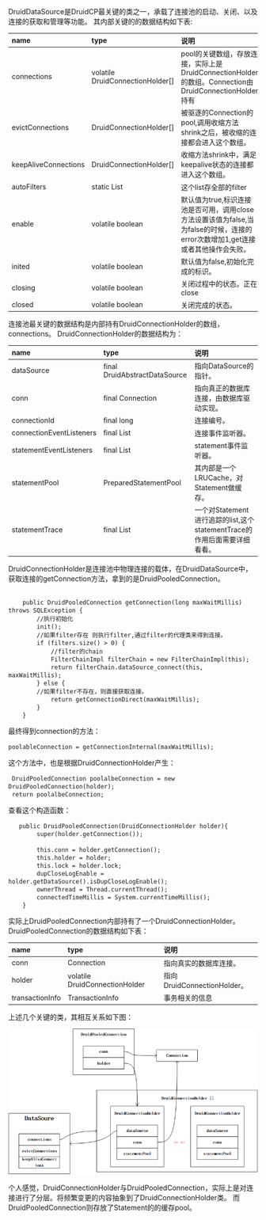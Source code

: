 DruidDataSource是DruidCP最关键的类之一，承载了连接池的启动、关闭、以及连接的获取和管理等功能。
其内部关键的的数据结构如下表:

|name|type|说明|
|:----|:----|:----|
|connections|volatile DruidConnectionHolder[]|pool的关键数组，存放连接，实际上是DruidConnectionHolder的数组。Connection由DruidConnectionHolder持有|
|evictConnections|DruidConnectionHolder[]|被驱逐的Connection的pool,调用收缩方法shrink之后，被收缩的连接都会进入这个数组。|
|keepAliveConnections|DruidConnectionHolder[]|收缩方法shrink中，满足keepalive状态的连接都进入这个数组。|
|autoFilters|static List<Filter>|这个list存全部的filter|
|enable| volatile boolean|默认值为true,标识连接池是否可用，调用close方法设置该值为false,当为false的时候，连接的error次数增加1,get连接或者其他操作会失败。|
|inited|volatile boolean|默认值为false,初始化完成的标识。|
|closing|volatile boolean|关闭过程中的状态。正在close|
|closed|volatile boolean|关闭完成的状态。|


连接池最关键的数据结构是内部持有DruidConnectionHolder的数组，connections。
DruidConnectionHolder的数据结构为：

|name|type|说明|
|:----|:----|:----|
|dataSource|final DruidAbstractDataSource|指向DataSource的指针。|
|conn|final Connection|指向真正的数据库连接，由数据库驱动实现。|
|connectionId|final long|连接编号。|
|connectionEventListeners|final List<ConnectionEventListener>|连接事件监听器。|
|statementEventListeners|final List<StatementEventListener>|statement事件监听器。|
|statementPool|PreparedStatementPool|其内部是一个LRUCache，对Statement做缓存。|
|statementTrace|final List<Statement>|一个对Statement进行追踪的list,这个statementTrace的作用后面需要详细看看。|

DruidConnectionHolder是连接池中物理连接的载体，在DruidDataSource中，获取连接的getConnection方法，拿到的是DruidPooledConnection。
```

    public DruidPooledConnection getConnection(long maxWaitMillis) throws SQLException {
        //执行初始化
        init();
        //如果filter存在 则执行filter,通过filter的代理类来得到连接。
        if (filters.size() > 0) {
            //filter的chain
            FilterChainImpl filterChain = new FilterChainImpl(this);
            return filterChain.dataSource_connect(this, maxWaitMillis);
        } else {
        //如果filter不存在，则直接获取连接。
            return getConnectionDirect(maxWaitMillis);
        }
    }
```
最终得到connection的方法：
```
poolableConnection = getConnectionInternal(maxWaitMillis);
```
这个方法中，也是根据DruidConnectionHolder产生：
```
 DruidPooledConnection poolalbeConnection = new DruidPooledConnection(holder);
 return poolalbeConnection;
```
查看这个构造函数：
```
   public DruidPooledConnection(DruidConnectionHolder holder){
        super(holder.getConnection());

        this.conn = holder.getConnection();
        this.holder = holder;
        this.lock = holder.lock;
        dupCloseLogEnable = holder.getDataSource().isDupCloseLogEnable();
        ownerThread = Thread.currentThread();
        connectedTimeMillis = System.currentTimeMillis();
    }

```
实际上DruidPooledConnection内部持有了一个DruidConnectionHolder。
DruidPooledConnection的数据结构如下表：

|name|type|说明|
|:----|:----|:----|
|conn|Connection|指向真实的数据库连接。|
|holder|volatile   DruidConnectionHolder|指向DruidConnectionHolder。|
|transactionInfo|TransactionInfo|事务相关的信息|

上述几个关键的类，其相互关系如下图：

![DruidDataSource与DruidConnectionHolder相互关系](DruidDataSource与DruidConnectionHolder相互关系.png)

个人感觉，DruidConnectionHolder与DruidPooledConnection，实际上是对连接进行了分层。将频繁变更的内容抽象到了DruidConnectionHolder类。
而DruidPooledConnection则存放了Statement的的缓存pool。
